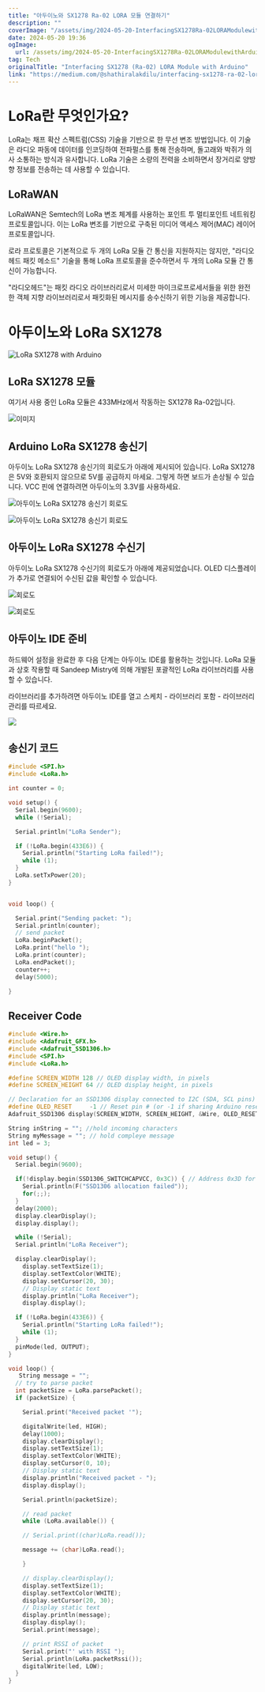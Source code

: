 ```yaml
---
title: "아두이노와 SX1278 Ra-02 LORA 모듈 연결하기"
description: ""
coverImage: "/assets/img/2024-05-20-InterfacingSX1278Ra-02LORAModulewithArduino_0.png"
date: 2024-05-20 19:36
ogImage:
  url: /assets/img/2024-05-20-InterfacingSX1278Ra-02LORAModulewithArduino_0.png
tag: Tech
originalTitle: "Interfacing SX1278 (Ra-02) LORA Module with Arduino"
link: "https://medium.com/@shathiralakdilu/interfacing-sx1278-ra-02-lora-module-with-arduino-a02b7b520fc7"
---
```


# LoRa란 무엇인가요?

LoRa는 채프 확산 스펙트럼(CSS) 기술을 기반으로 한 무선 변조 방법입니다. 이 기술은 라디오 파동에 데이터를 인코딩하여 전파펄스를 통해 전송하며, 돌고래와 박쥐가 의사 소통하는 방식과 유사합니다. LoRa 기술은 소량의 전력을 소비하면서 장거리로 양방향 정보를 전송하는 데 사용할 수 있습니다.

## LoRaWAN

LoRaWAN은 Semtech의 LoRa 변조 체계를 사용하는 포인트 투 멀티포인트 네트워킹 프로토콜입니다. 이는 LoRa 변조를 기반으로 구축된 미디어 액세스 제어(MAC) 레이어 프로토콜입니다.

<div class="content-ad"></div>

로라 프로토콜은 기본적으로 두 개의 LoRa 모듈 간 통신을 지원하지는 않지만, "라디오헤드 패킷 메소드" 기술을 통해 LoRa 프로토콜을 준수하면서 두 개의 LoRa 모듈 간 통신이 가능합니다.

"라디오헤드"는 패킷 라디오 라이브러리로서 미세한 마이크로프로세서들을 위한 완전한 객체 지향 라이브러리로서 패킷화된 메시지를 송수신하기 위한 기능을 제공합니다.

# 아두이노와 LoRa SX1278

![LoRa SX1278 with Arduino](/assets/img/2024-05-20-InterfacingSX1278Ra-02LORAModulewithArduino_0.png)

<div class="content-ad"></div>

## LoRa SX1278 모듈

여기서 사용 중인 LoRa 모듈은 433MHz에서 작동하는 SX1278 Ra-02입니다.

![이미지](/assets/img/2024-05-20-InterfacingSX1278Ra-02LORAModulewithArduino_1.png)

## Arduino LoRa SX1278 송신기

<div class="content-ad"></div>

아두이노 LoRa SX1278 송신기의 회로도가 아래에 제시되어 있습니다. LoRa SX1278은 5V와 호환되지 않으므로 5V를 공급하지 마세요. 그렇게 하면 보드가 손상될 수 있습니다. VCC 핀에 연결하려면 아두이노의 3.3V를 사용하세요.

![아두이노 LoRa SX1278 송신기 회로도](/assets/img/2024-05-20-InterfacingSX1278Ra-02LORAModulewithArduino_2.png)

![아두이노 LoRa SX1278 송신기 회로도](/assets/img/2024-05-20-InterfacingSX1278Ra-02LORAModulewithArduino_3.png)

## 아두이노 LoRa SX1278 수신기

<div class="content-ad"></div>

아두이노 LoRa SX1278 수신기의 회로도가 아래에 제공되었습니다. OLED 디스플레이가 추가로 연결되어 수신된 값을 확인할 수 있습니다.

![회로도](/assets/img/2024-05-20-InterfacingSX1278Ra-02LORAModulewithArduino_4.png)

![회로도](/assets/img/2024-05-20-InterfacingSX1278Ra-02LORAModulewithArduino_5.png)

## 아두이노 IDE 준비

<div class="content-ad"></div>

하드웨어 설정을 완료한 후 다음 단계는 아두이노 IDE를 활용하는 것입니다. LoRa 모듈과 상호 작용할 때 Sandeep Mistry에 의해 개발된 포괄적인 LoRa 라이브러리를 사용할 수 있습니다.

라이브러리를 추가하려면 아두이노 IDE를 열고 스케치 - 라이브러리 포함 - 라이브러리 관리를 따르세요.

<img src="/assets/img/2024-05-20-InterfacingSX1278Ra-02LORAModulewithArduino_6.png" />

## 송신기 코드

<div class="content-ad"></div>

```c
#include <SPI.h>
#include <LoRa.h>

int counter = 0;

void setup() {
  Serial.begin(9600);
  while (!Serial);

  Serial.println("LoRa Sender");

  if (!LoRa.begin(433E6)) {
    Serial.println("Starting LoRa failed!");
    while (1);
  }
  LoRa.setTxPower(20);
}


void loop() {

  Serial.print("Sending packet: ");
  Serial.println(counter);
  // send packet
  LoRa.beginPacket();
  LoRa.print("hello ");
  LoRa.print(counter);
  LoRa.endPacket();
  counter++;
  delay(5000);

}
```

## Receiver Code

```c
#include <Wire.h>
#include <Adafruit_GFX.h>
#include <Adafruit_SSD1306.h>
#include <SPI.h>
#include <LoRa.h>

#define SCREEN_WIDTH 128 // OLED display width, in pixels
#define SCREEN_HEIGHT 64 // OLED display height, in pixels

// Declaration for an SSD1306 display connected to I2C (SDA, SCL pins)
#define OLED_RESET     -1 // Reset pin # (or -1 if sharing Arduino reset pin)
Adafruit_SSD1306 display(SCREEN_WIDTH, SCREEN_HEIGHT, &Wire, OLED_RESET);

String inString = ""; //hold incoming characters
String myMessage = ""; // hold compleye message
int led = 3;

void setup() {
  Serial.begin(9600);

  if(!display.begin(SSD1306_SWITCHCAPVCC, 0x3C)) { // Address 0x3D for 128x64
    Serial.println(F("SSD1306 allocation failed"));
    for(;;);
  }
  delay(2000);
  display.clearDisplay();
  display.display();

  while (!Serial);
  Serial.println("LoRa Receiver");

  display.clearDisplay();
    display.setTextSize(1);
    display.setTextColor(WHITE);
    display.setCursor(20, 30);
    // Display static text
    display.println("LoRa Receiver");
    display.display();

  if (!LoRa.begin(433E6)) {
    Serial.println("Starting LoRa failed!");
    while (1);
  }
  pinMode(led, OUTPUT);
}

void loop() {
   String message = "";
  // try to parse packet
  int packetSize = LoRa.parsePacket();
  if (packetSize) {

    Serial.print("Received packet '");

    digitalWrite(led, HIGH);
    delay(1000);
    display.clearDisplay();
    display.setTextSize(1);
    display.setTextColor(WHITE);
    display.setCursor(0, 10);
    // Display static text
    display.println("Received packet - ");
    display.display();

    Serial.println(packetSize);

    // read packet
    while (LoRa.available()) {

    // Serial.print((char)LoRa.read());

    message += (char)LoRa.read();

    }

    // display.clearDisplay();
    display.setTextSize(1);
    display.setTextColor(WHITE);
    display.setCursor(20, 30);
    // Display static text
    display.println(message);
    display.display();
    Serial.print(message);

    // print RSSI of packet
    Serial.print("' with RSSI ");
    Serial.println(LoRa.packetRssi());
    digitalWrite(led, LOW);
  }
}
```
